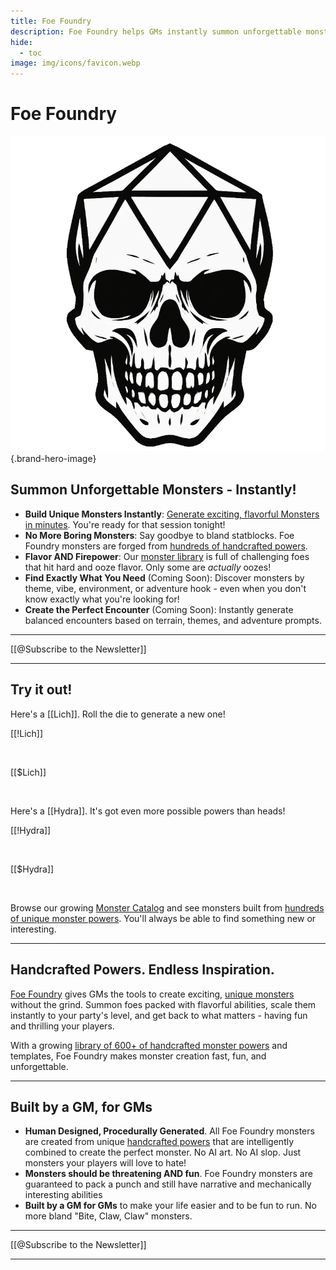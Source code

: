 ```yaml
---
title: Foe Foundry
description: Foe Foundry helps GMs instantly summon unforgettable monsters for 5E and other fantasy TTRPGs. Skip the statblock grind—get handcrafted powers, flavorful foes, and encounter-ready creations built by a GM, for GMs.
hide:
  - toc
image: img/icons/favicon.webp
---
```


# Foe Foundry

![Foe Foundry Skull](./img/icons/favicon.webp){.brand-hero-image}

## Summon Unforgettable Monsters - Instantly!

- **Build Unique Monsters Instantly**: [Generate exciting, flavorful Monsters in minutes](generate.md). You're ready for that session tonight!
- **No More Boring Monsters**: Say goodbye to bland statblocks. Foe Foundry monsters are forged from [hundreds of handcrafted powers](./powers/all.md).
- **Flavor AND Firepower**: Our [monster library](./monsters/index.md) is full of challenging foes that hit hard and ooze flavor. Only some are *actually* oozes!
- **Find Exactly What You Need** (Coming Soon): Discover monsters by theme, vibe, environment, or adventure hook - even when you don't know exactly what you're looking for!
- **Create the Perfect Encounter** (Coming Soon): Instantly generate balanced encounters based on terrain, themes, and adventure prompts.

---

[[@Subscribe to the Newsletter]]

---

## Try it out!

Here's a [[Lich]]. Roll the die to generate a new one!  

[[!Lich]]  

<br />

[[$Lich]]  

<br />

Here's a [[Hydra]]. It's got even more possible powers than heads!  

[[!Hydra]]  

<br/>

[[$Hydra]]  

<br/>

Browse our growing [Monster Catalog](./monsters/index.md) and see monsters built from [hundreds of unique monster powers](./powers/all.md). You'll always be able to find something new or interesting.  

---

## Handcrafted Powers. Endless Inspiration. 

<span class="branding">[Foe Foundry](https://foefoundry.com)</span> gives GMs the tools to create exciting, [unique monsters](./monsters/index.md) without the grind. Summon foes packed with flavorful abilities, scale them instantly to your party's level, and get back to what matters - having fun and thrilling your players.

With a growing [library of 600+ of handcrafted monster powers](./powers/all.md) and templates, Foe Foundry makes monster creation fast, fun, and unforgettable.

---

## Built by a GM, for GMs

- **Human Designed, Procedurally Generated**. All Foe Foundry monsters are created from unique [handcrafted powers](./powers/all.md) that are intelligently combined to create the perfect monster. No AI art. No AI slop. Just monsters your players will love to hate!
- **Monsters should be threatening AND fun**. Foe Foundry monsters are guaranteed to pack a punch and still have narrative and mechanically interesting abilities
- **Built by a GM for GMs** to make your life easier and to be fun to run. No more bland "Bite, Claw, Claw" monsters.

---

[[@Subscribe to the Newsletter]]

---